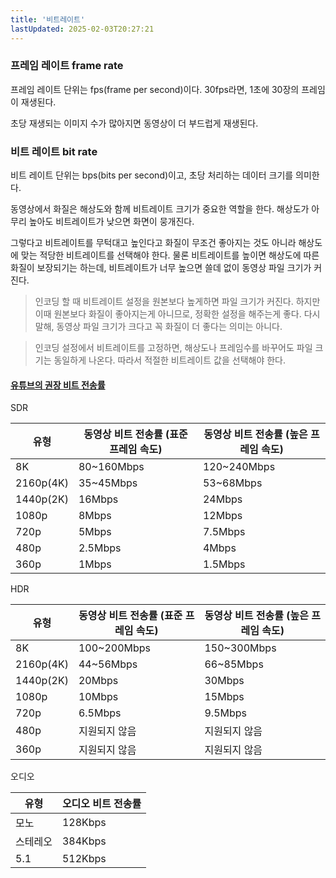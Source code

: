 ```yaml
---
title: '비트레이트'
lastUpdated: 2025-02-03T20:27:21
---
```

### 프레임 레이트 frame rate

프레임 레이트 단위는 fps(frame per second)이다. 30fps라면, 1초에 30장의 프레임이 재생된다.

초당 재생되는 이미지 수가 많아지면 동영상이 더 부드럽게 재생된다.

### 비트 레이트 bit rate

비트 레이트 단위는 bps(bits per second)이고, 초당 처리하는 데이터 크기를 의미한다.

동영상에서 화질은 해상도와 함께 비트레이트 크기가 중요한 역할을 한다. 해상도가 아무리 높아도 비트레이트가 낮으면 화면이 뭉개진다.

그렇다고 비트레이트를 무턱대고 높인다고 화질이 무조건 좋아지는 것도 아니라 해상도에 맞는 적당한 비트레이트를 선택해야 한다. 물론 비트레이트를 높이면 해상도에 따른 화질이 보장되기는 하는데, 비트레이트가 너무 높으면 쓸데 없이 동영상 파일 크기가 커진다.

> 인코딩 할 때 비트레이트 설정을 원본보다 높게하면 파일 크기가 커진다. 하지만 이때 원본보다 화질이 좋아지는게 아니므로, 정확한 설정을 해주는게 좋다. 다시 말해, 동영상 파일 크기가 크다고 꼭 화질이 더 좋다는 의미는 아니다.

> 인코딩 설정에서 비트레이트를 고정하면, 해상도나 프레임수를 바꾸어도 파일 크기는 동일하게 나온다. 따라서 적절한 비트레이트 값을 선택해야 한다.

#### [유튜브의 권장 비트 전송률](https://support.google.com/youtube/answer/1722171?hl=ko#zippy=%2C%EB%B9%84%ED%8A%B8-%EC%A0%84%EC%86%A1%EB%A5%A0)

SDR

| 유형 | 동영상 비트 전송률 (표준 프레임 속도) | 동영상 비트 전송률 (높은 프레임 속도) |
|------|----------------------------------------|---------------------------------------|
| 8K | 80~160Mbps | 120~240Mbps |
| 2160p(4K) | 35~45Mbps | 53~68Mbps |
| 1440p(2K) | 16Mbps | 24Mbps |
| 1080p | 8Mbps | 12Mbps |
| 720p | 5Mbps | 7.5Mbps |
| 480p | 2.5Mbps | 4Mbps |
| 360p | 1Mbps | 1.5Mbps |

HDR

| 유형 | 동영상 비트 전송률 (표준 프레임 속도) | 동영상 비트 전송률 (높은 프레임 속도) |
|------|----------------------------------------|---------------------------------------|
| 8K | 100~200Mbps | 150~300Mbps |
| 2160p(4K) | 44~56Mbps | 66~85Mbps |
| 1440p(2K) | 20Mbps | 30Mbps |
| 1080p | 10Mbps | 15Mbps |
| 720p | 6.5Mbps | 9.5Mbps |
| 480p | 지원되지 않음 | 지원되지 않음 |
| 360p | 지원되지 않음 | 지원되지 않음 |

오디오

| 유형 | 오디오 비트 전송률 |
|------|---------------------|
| 모노 | 128Kbps |
| 스테레오 | 384Kbps |
| 5.1 | 512Kbps |
